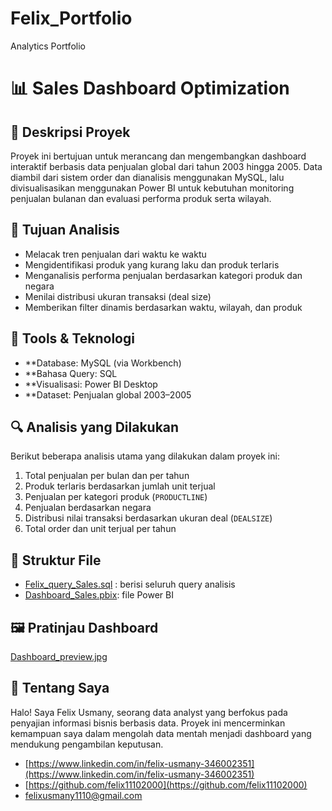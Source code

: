 # Felix_Portfolio
Analytics Portfolio
# 📊 Sales Dashboard Optimization

## 🧾 Deskripsi Proyek
Proyek ini bertujuan untuk merancang dan mengembangkan dashboard interaktif berbasis data penjualan global dari tahun 2003 hingga 2005. Data diambil dari sistem order dan dianalisis menggunakan MySQL, lalu divisualisasikan menggunakan Power BI untuk kebutuhan monitoring penjualan bulanan dan evaluasi performa produk serta wilayah.

## 🎯 Tujuan Analisis
- Melacak tren penjualan dari waktu ke waktu
- Mengidentifikasi produk yang kurang laku dan produk terlaris
- Menganalisis performa penjualan berdasarkan kategori produk dan negara
- Menilai distribusi ukuran transaksi (deal size)
- Memberikan filter dinamis berdasarkan waktu, wilayah, dan produk

## 🧰 Tools & Teknologi
- **Database: MySQL (via Workbench)
- **Bahasa Query: SQL
- **Visualisasi: Power BI Desktop
- **Dataset: Penjualan global 2003–2005

## 🔍 Analisis yang Dilakukan
Berikut beberapa analisis utama yang dilakukan dalam proyek ini:

1. Total penjualan per bulan dan per tahun
2. Produk terlaris berdasarkan jumlah unit terjual
3. Penjualan per kategori produk (`PRODUCTLINE`)
4. Penjualan berdasarkan negara 
5. Distribusi nilai transaksi berdasarkan ukuran deal (`DEALSIZE`)
6. Total order dan unit terjual per tahun

## 📁 Struktur File
- [Felix_query_Sales.sql](Felix_query_Sales.sql) : berisi seluruh query analisis
- [Dashboard_Sales.pbix](Dashboard_Sales.pbix): file Power BI
## 🖼️ Pratinjau Dashboard
  [Dashboard_preview.jpg](Dashboard_preview.jpg)

## 👤 Tentang Saya
Halo! Saya Felix Usmany, seorang data analyst yang berfokus pada penyajian informasi bisnis berbasis data. Proyek ini mencerminkan kemampuan saya dalam mengolah data mentah menjadi dashboard yang mendukung pengambilan keputusan.

- [https://www.linkedin.com/in/felix-usmany-346002351](https://www.linkedin.com/in/felix-usmany-346002351)
- [https://github.com/felix11102000](https://github.com/felix11102000)
- [felixusmany1110@gmail.com](felixusmany1110@gmail.com)
